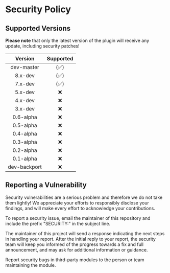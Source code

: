 # Security Policy

## Supported Versions

**Please note** that only the latest version of the plugin will receive any update, including security patches!

| Version | Supported |
|:-------:|:---------:|
| dev-master | (:white_check_mark:) |
| 8.x-dev | (:white_check_mark:) |
| 7.x-dev | (:white_check_mark:) |
| 5.x-dev | :x: |
| 4.x-dev | :x: |
| 3.x-dev | :x: |
| 0.6-alpha | :x: |
| 0.5-alpha | :x: |
| 0.4-alpha | :x: |
| 0.3-alpha | :x: |
| 0.2-alpha | :x: |
| 0.1-alpha | :x: |
| dev-backport | :x: |

## Reporting a Vulnerability

Security vulnerabilities are a serious problem and therefore we do not take them lightly!
We appreciate your efforts to responsibly disclose your findings, and will make every effort to acknowledge your contributions.

To report a security issue, email the maintainer of this repository and include the prefix "SECURITY:" in the subject line.

The maintainer of this project will send a response indicating the next steps in handling your report.
After the initial reply to your report, the security team will keep you informed of the progress towards a fix and full announcement, and may ask for additional information or guidance.

Report security bugs in third-party modules to the person or team maintaining the module.
